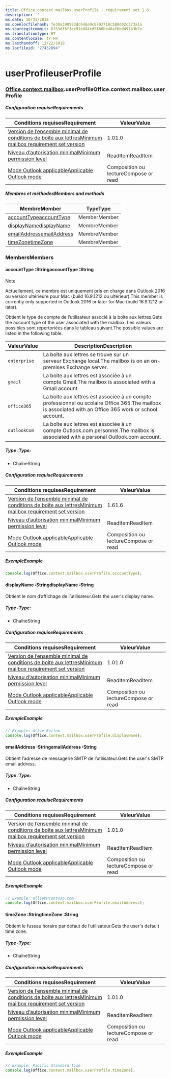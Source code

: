 ```yaml
---
title: Office.context.mailbox.userProfile - requirement set 1.6
description: ''
ms.date: 10/31/2018
ms.openlocfilehash: fe30a390583dc646e9c8792710c580d02c373a1a
ms.sourcegitcommit: 6f53df6f3ee91e084cd5160bb48afbbd49743b7e
ms.translationtype: HT
ms.contentlocale: fr-FR
ms.lasthandoff: 12/22/2018
ms.locfileid: "27432894"
---
```

# <a name="userprofile"></a><span data-ttu-id="3ad87-102">userProfile</span><span class="sxs-lookup"><span data-stu-id="3ad87-102">userProfile</span></span>

### <a name="officeofficemdcontextofficecontextmdmailboxofficecontextmailboxmduserprofile"></a><span data-ttu-id="3ad87-103">[Office](Office.md)[.context](Office.context.md)[.mailbox](Office.context.mailbox.md).userProfile</span><span class="sxs-lookup"><span data-stu-id="3ad87-103">Office.context.mailbox.userProfile</span></span>

##### <a name="requirements"></a><span data-ttu-id="3ad87-104">Configuration requise</span><span class="sxs-lookup"><span data-stu-id="3ad87-104">Requirements</span></span>

|<span data-ttu-id="3ad87-105">Conditions requises</span><span class="sxs-lookup"><span data-stu-id="3ad87-105">Requirement</span></span>| <span data-ttu-id="3ad87-106">Valeur</span><span class="sxs-lookup"><span data-stu-id="3ad87-106">Value</span></span>|
|---|---|
|[<span data-ttu-id="3ad87-107">Version de l’ensemble minimal de conditions de boîte aux lettres</span><span class="sxs-lookup"><span data-stu-id="3ad87-107">Minimum mailbox requirement set version</span></span>](/office/dev/add-ins/reference/requirement-sets/outlook-api-requirement-sets)| <span data-ttu-id="3ad87-108">1.0</span><span class="sxs-lookup"><span data-stu-id="3ad87-108">1.0</span></span>|
|[<span data-ttu-id="3ad87-109">Niveau d’autorisation minimal</span><span class="sxs-lookup"><span data-stu-id="3ad87-109">Minimum permission level</span></span>](https://docs.microsoft.com/outlook/add-ins/understanding-outlook-add-in-permissions)| <span data-ttu-id="3ad87-110">ReadItem</span><span class="sxs-lookup"><span data-stu-id="3ad87-110">ReadItem</span></span>|
|[<span data-ttu-id="3ad87-111">Mode Outlook applicable</span><span class="sxs-lookup"><span data-stu-id="3ad87-111">Applicable Outlook mode</span></span>](https://docs.microsoft.com/outlook/add-ins/#extension-points)| <span data-ttu-id="3ad87-112">Composition ou lecture</span><span class="sxs-lookup"><span data-stu-id="3ad87-112">Compose or read</span></span>|

##### <a name="members-and-methods"></a><span data-ttu-id="3ad87-113">Membres et méthodes</span><span class="sxs-lookup"><span data-stu-id="3ad87-113">Members and methods</span></span>

| <span data-ttu-id="3ad87-114">Membre</span><span class="sxs-lookup"><span data-stu-id="3ad87-114">Member</span></span> | <span data-ttu-id="3ad87-115">Type</span><span class="sxs-lookup"><span data-stu-id="3ad87-115">Type</span></span> |
|--------|------|
| [<span data-ttu-id="3ad87-116">accountType</span><span class="sxs-lookup"><span data-stu-id="3ad87-116">accountType</span></span>](#accounttype-string) | <span data-ttu-id="3ad87-117">Member</span><span class="sxs-lookup"><span data-stu-id="3ad87-117">Member</span></span> |
| [<span data-ttu-id="3ad87-118">displayName</span><span class="sxs-lookup"><span data-stu-id="3ad87-118">displayName</span></span>](#displayname-string) | <span data-ttu-id="3ad87-119">Membre</span><span class="sxs-lookup"><span data-stu-id="3ad87-119">Member</span></span> |
| [<span data-ttu-id="3ad87-120">emailAddress</span><span class="sxs-lookup"><span data-stu-id="3ad87-120">emailAddress</span></span>](#emailaddress-string) | <span data-ttu-id="3ad87-121">Membre</span><span class="sxs-lookup"><span data-stu-id="3ad87-121">Member</span></span> |
| [<span data-ttu-id="3ad87-122">timeZone</span><span class="sxs-lookup"><span data-stu-id="3ad87-122">timeZone</span></span>](#timezone-string) | <span data-ttu-id="3ad87-123">Membre</span><span class="sxs-lookup"><span data-stu-id="3ad87-123">Member</span></span> |

### <a name="members"></a><span data-ttu-id="3ad87-124">Members</span><span class="sxs-lookup"><span data-stu-id="3ad87-124">Members</span></span>

####  <a name="accounttype-string"></a><span data-ttu-id="3ad87-125">accountType :String</span><span class="sxs-lookup"><span data-stu-id="3ad87-125">accountType :String</span></span>

> [!NOTE]
> <span data-ttu-id="3ad87-126">Actuellement, ce membre est uniquement pris en charge dans Outlook 2016 ou version ultérieure pour Mac (build 16.9.1212 ou ultérieur).</span><span class="sxs-lookup"><span data-stu-id="3ad87-126">This member is currently only supported in Outlook 2016 or later for Mac (build 16.9.1212 or later).</span></span>

<span data-ttu-id="3ad87-127">Obtient le type de compte de l’utilisateur associé à la boîte aux lettres.</span><span class="sxs-lookup"><span data-stu-id="3ad87-127">Gets the account type of the user associated with the mailbox.</span></span> <span data-ttu-id="3ad87-128">Les valeurs possibles sont répertoriées dans le tableau suivant.</span><span class="sxs-lookup"><span data-stu-id="3ad87-128">The possible values are listed in the following table.</span></span>

| <span data-ttu-id="3ad87-129">Valeur</span><span class="sxs-lookup"><span data-stu-id="3ad87-129">Value</span></span> | <span data-ttu-id="3ad87-130">Description</span><span class="sxs-lookup"><span data-stu-id="3ad87-130">Description</span></span> |
|-------|-------------|
| `enterprise` | <span data-ttu-id="3ad87-131">La boîte aux lettres se trouve sur un serveur Exchange local.</span><span class="sxs-lookup"><span data-stu-id="3ad87-131">The mailbox is on an on-premises Exchange server.</span></span> |
| `gmail` | <span data-ttu-id="3ad87-132">La boîte aux lettres est associée à un compte Gmail.</span><span class="sxs-lookup"><span data-stu-id="3ad87-132">The mailbox is associated with a Gmail account.</span></span> |
| `office365` | <span data-ttu-id="3ad87-133">La boîte aux lettres est associée à un compte professionnel ou scolaire Office 365.</span><span class="sxs-lookup"><span data-stu-id="3ad87-133">The mailbox is associated with an Office 365 work or school account.</span></span> |
| `outlookCom` | <span data-ttu-id="3ad87-134">La boîte aux lettres est associée à un compte Outlook.com personnel.</span><span class="sxs-lookup"><span data-stu-id="3ad87-134">The mailbox is associated with a personal Outlook.com account.</span></span> |

##### <a name="type"></a><span data-ttu-id="3ad87-135">Type :</span><span class="sxs-lookup"><span data-stu-id="3ad87-135">Type:</span></span>

*   <span data-ttu-id="3ad87-136">Chaîne</span><span class="sxs-lookup"><span data-stu-id="3ad87-136">String</span></span>

##### <a name="requirements"></a><span data-ttu-id="3ad87-137">Configuration requise</span><span class="sxs-lookup"><span data-stu-id="3ad87-137">Requirements</span></span>

|<span data-ttu-id="3ad87-138">Conditions requises</span><span class="sxs-lookup"><span data-stu-id="3ad87-138">Requirement</span></span>| <span data-ttu-id="3ad87-139">Valeur</span><span class="sxs-lookup"><span data-stu-id="3ad87-139">Value</span></span>|
|---|---|
|[<span data-ttu-id="3ad87-140">Version de l’ensemble minimal de conditions de boîte aux lettres</span><span class="sxs-lookup"><span data-stu-id="3ad87-140">Minimum mailbox requirement set version</span></span>](/office/dev/add-ins/reference/requirement-sets/outlook-api-requirement-sets)| <span data-ttu-id="3ad87-141">1.6</span><span class="sxs-lookup"><span data-stu-id="3ad87-141">1.6</span></span> |
|[<span data-ttu-id="3ad87-142">Niveau d’autorisation minimal</span><span class="sxs-lookup"><span data-stu-id="3ad87-142">Minimum permission level</span></span>](https://docs.microsoft.com/outlook/add-ins/understanding-outlook-add-in-permissions)| <span data-ttu-id="3ad87-143">ReadItem</span><span class="sxs-lookup"><span data-stu-id="3ad87-143">ReadItem</span></span>|
|[<span data-ttu-id="3ad87-144">Mode Outlook applicable</span><span class="sxs-lookup"><span data-stu-id="3ad87-144">Applicable Outlook mode</span></span>](https://docs.microsoft.com/outlook/add-ins/#extension-points)| <span data-ttu-id="3ad87-145">Composition ou lecture</span><span class="sxs-lookup"><span data-stu-id="3ad87-145">Compose or read</span></span>|

##### <a name="example"></a><span data-ttu-id="3ad87-146">Exemple</span><span class="sxs-lookup"><span data-stu-id="3ad87-146">Example</span></span>

```js
console.log(Office.context.mailbox.userProfile.accountType);
```

####  <a name="displayname-string"></a><span data-ttu-id="3ad87-147">displayName :String</span><span class="sxs-lookup"><span data-stu-id="3ad87-147">displayName :String</span></span>

<span data-ttu-id="3ad87-148">Obtient le nom d’affichage de l’utilisateur.</span><span class="sxs-lookup"><span data-stu-id="3ad87-148">Gets the user's display name.</span></span>

##### <a name="type"></a><span data-ttu-id="3ad87-149">Type :</span><span class="sxs-lookup"><span data-stu-id="3ad87-149">Type:</span></span>

*   <span data-ttu-id="3ad87-150">Chaîne</span><span class="sxs-lookup"><span data-stu-id="3ad87-150">String</span></span>

##### <a name="requirements"></a><span data-ttu-id="3ad87-151">Configuration requise</span><span class="sxs-lookup"><span data-stu-id="3ad87-151">Requirements</span></span>

|<span data-ttu-id="3ad87-152">Conditions requises</span><span class="sxs-lookup"><span data-stu-id="3ad87-152">Requirement</span></span>| <span data-ttu-id="3ad87-153">Valeur</span><span class="sxs-lookup"><span data-stu-id="3ad87-153">Value</span></span>|
|---|---|
|[<span data-ttu-id="3ad87-154">Version de l’ensemble minimal de conditions de boîte aux lettres</span><span class="sxs-lookup"><span data-stu-id="3ad87-154">Minimum mailbox requirement set version</span></span>](/office/dev/add-ins/reference/requirement-sets/outlook-api-requirement-sets)| <span data-ttu-id="3ad87-155">1.0</span><span class="sxs-lookup"><span data-stu-id="3ad87-155">1.0</span></span>|
|[<span data-ttu-id="3ad87-156">Niveau d’autorisation minimal</span><span class="sxs-lookup"><span data-stu-id="3ad87-156">Minimum permission level</span></span>](https://docs.microsoft.com/outlook/add-ins/understanding-outlook-add-in-permissions)| <span data-ttu-id="3ad87-157">ReadItem</span><span class="sxs-lookup"><span data-stu-id="3ad87-157">ReadItem</span></span>|
|[<span data-ttu-id="3ad87-158">Mode Outlook applicable</span><span class="sxs-lookup"><span data-stu-id="3ad87-158">Applicable Outlook mode</span></span>](https://docs.microsoft.com/outlook/add-ins/#extension-points)| <span data-ttu-id="3ad87-159">Composition ou lecture</span><span class="sxs-lookup"><span data-stu-id="3ad87-159">Compose or read</span></span>|

##### <a name="example"></a><span data-ttu-id="3ad87-160">Exemple</span><span class="sxs-lookup"><span data-stu-id="3ad87-160">Example</span></span>

```js
// Example: Allie Bellew
console.log(Office.context.mailbox.userProfile.displayName);
```

####  <a name="emailaddress-string"></a><span data-ttu-id="3ad87-161">emailAddress :String</span><span class="sxs-lookup"><span data-stu-id="3ad87-161">emailAddress :String</span></span>

<span data-ttu-id="3ad87-162">Obtient l’adresse de messagerie SMTP de l’utilisateur.</span><span class="sxs-lookup"><span data-stu-id="3ad87-162">Gets the user's SMTP email address.</span></span>

##### <a name="type"></a><span data-ttu-id="3ad87-163">Type :</span><span class="sxs-lookup"><span data-stu-id="3ad87-163">Type:</span></span>

*   <span data-ttu-id="3ad87-164">Chaîne</span><span class="sxs-lookup"><span data-stu-id="3ad87-164">String</span></span>

##### <a name="requirements"></a><span data-ttu-id="3ad87-165">Configuration requise</span><span class="sxs-lookup"><span data-stu-id="3ad87-165">Requirements</span></span>

|<span data-ttu-id="3ad87-166">Conditions requises</span><span class="sxs-lookup"><span data-stu-id="3ad87-166">Requirement</span></span>| <span data-ttu-id="3ad87-167">Valeur</span><span class="sxs-lookup"><span data-stu-id="3ad87-167">Value</span></span>|
|---|---|
|[<span data-ttu-id="3ad87-168">Version de l’ensemble minimal de conditions de boîte aux lettres</span><span class="sxs-lookup"><span data-stu-id="3ad87-168">Minimum mailbox requirement set version</span></span>](/office/dev/add-ins/reference/requirement-sets/outlook-api-requirement-sets)| <span data-ttu-id="3ad87-169">1.0</span><span class="sxs-lookup"><span data-stu-id="3ad87-169">1.0</span></span>|
|[<span data-ttu-id="3ad87-170">Niveau d’autorisation minimal</span><span class="sxs-lookup"><span data-stu-id="3ad87-170">Minimum permission level</span></span>](https://docs.microsoft.com/outlook/add-ins/understanding-outlook-add-in-permissions)| <span data-ttu-id="3ad87-171">ReadItem</span><span class="sxs-lookup"><span data-stu-id="3ad87-171">ReadItem</span></span>|
|[<span data-ttu-id="3ad87-172">Mode Outlook applicable</span><span class="sxs-lookup"><span data-stu-id="3ad87-172">Applicable Outlook mode</span></span>](https://docs.microsoft.com/outlook/add-ins/#extension-points)| <span data-ttu-id="3ad87-173">Composition ou lecture</span><span class="sxs-lookup"><span data-stu-id="3ad87-173">Compose or read</span></span>|

##### <a name="example"></a><span data-ttu-id="3ad87-174">Exemple</span><span class="sxs-lookup"><span data-stu-id="3ad87-174">Example</span></span>

```js
// Example: allieb@contoso.com
console.log(Office.context.mailbox.userProfile.emailAddress);
```

####  <a name="timezone-string"></a><span data-ttu-id="3ad87-175">timeZone :String</span><span class="sxs-lookup"><span data-stu-id="3ad87-175">timeZone :String</span></span>

<span data-ttu-id="3ad87-176">Obtient le fuseau horaire par défaut de l’utilisateur.</span><span class="sxs-lookup"><span data-stu-id="3ad87-176">Gets the user's default time zone.</span></span>

##### <a name="type"></a><span data-ttu-id="3ad87-177">Type :</span><span class="sxs-lookup"><span data-stu-id="3ad87-177">Type:</span></span>

*   <span data-ttu-id="3ad87-178">Chaîne</span><span class="sxs-lookup"><span data-stu-id="3ad87-178">String</span></span>

##### <a name="requirements"></a><span data-ttu-id="3ad87-179">Configuration requise</span><span class="sxs-lookup"><span data-stu-id="3ad87-179">Requirements</span></span>

|<span data-ttu-id="3ad87-180">Conditions requises</span><span class="sxs-lookup"><span data-stu-id="3ad87-180">Requirement</span></span>| <span data-ttu-id="3ad87-181">Valeur</span><span class="sxs-lookup"><span data-stu-id="3ad87-181">Value</span></span>|
|---|---|
|[<span data-ttu-id="3ad87-182">Version de l’ensemble minimal de conditions de boîte aux lettres</span><span class="sxs-lookup"><span data-stu-id="3ad87-182">Minimum mailbox requirement set version</span></span>](/office/dev/add-ins/reference/requirement-sets/outlook-api-requirement-sets)| <span data-ttu-id="3ad87-183">1.0</span><span class="sxs-lookup"><span data-stu-id="3ad87-183">1.0</span></span>|
|[<span data-ttu-id="3ad87-184">Niveau d’autorisation minimal</span><span class="sxs-lookup"><span data-stu-id="3ad87-184">Minimum permission level</span></span>](https://docs.microsoft.com/outlook/add-ins/understanding-outlook-add-in-permissions)| <span data-ttu-id="3ad87-185">ReadItem</span><span class="sxs-lookup"><span data-stu-id="3ad87-185">ReadItem</span></span>|
|[<span data-ttu-id="3ad87-186">Mode Outlook applicable</span><span class="sxs-lookup"><span data-stu-id="3ad87-186">Applicable Outlook mode</span></span>](https://docs.microsoft.com/outlook/add-ins/#extension-points)| <span data-ttu-id="3ad87-187">Composition ou lecture</span><span class="sxs-lookup"><span data-stu-id="3ad87-187">Compose or read</span></span>|

##### <a name="example"></a><span data-ttu-id="3ad87-188">Exemple</span><span class="sxs-lookup"><span data-stu-id="3ad87-188">Example</span></span>

```js
// Example: Pacific Standard Time
console.log(Office.context.mailbox.userProfile.timeZone);
```